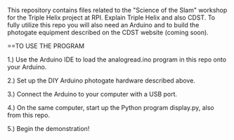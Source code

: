 This repository contains files related to the "Science of the Slam" workshop for the Triple Helix project at RPI.
Explain Triple Helix and also CDST.
To fully utilize this repo you will also need an Arduino and to build the photogate equipment described on the CDST website (coming soon).


==TO USE THE PROGRAM

1.) Use the Arduino IDE to load the analogread.ino program in this repo onto your Arduino.

2.) Set up the DIY Arduino photogate hardware described above.

3.) Connect the Arduino to your computer with a USB port.

4.) On the same computer, start up the Python program display.py, also from this repo.

5.) Begin the demonstration!

